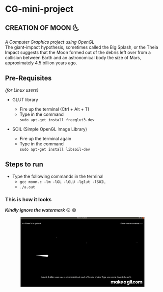 # CG-mini-project

## CREATION OF MOON :last_quarter_moon_with_face:
*A Computer Graphics project using OpenGL*  
The giant-impact hypothesis, sometimes called the Big Splash, or the Theia Impact suggests that the Moon formed out of the debris left over from a collision between Earth and an astronomical body the size of Mars,
approximately 4.5 billion years ago.

## Pre-Requisites
*(for Linux users)*
- GLUT library <br/>
   - Fire up the terminal (Ctrl + Alt + T) 
   - Type in the command <br/>
	 `sudo apt-get install freeglut3-dev`
   
 - SOIL (Simple OpenGL Image Library)
   - Fire up the terminal again
   - Type in the command <br/>
	 `sudo apt-get install libsoil-dev`

## Steps to run
 - Type the following commands in the terminal <br/>
    - `gcc moon.c -lm -lGL -lGLU -lglut -lSOIL`
    - `./a.out`
### This is how it looks
*__Kindly ignore the watermark__* :stuck_out_tongue: :sweat_smile:
    <div style="display:block;margin:auto;height:80%;width:80%">
  <img src="creation_of_moon.gif">
</div>
